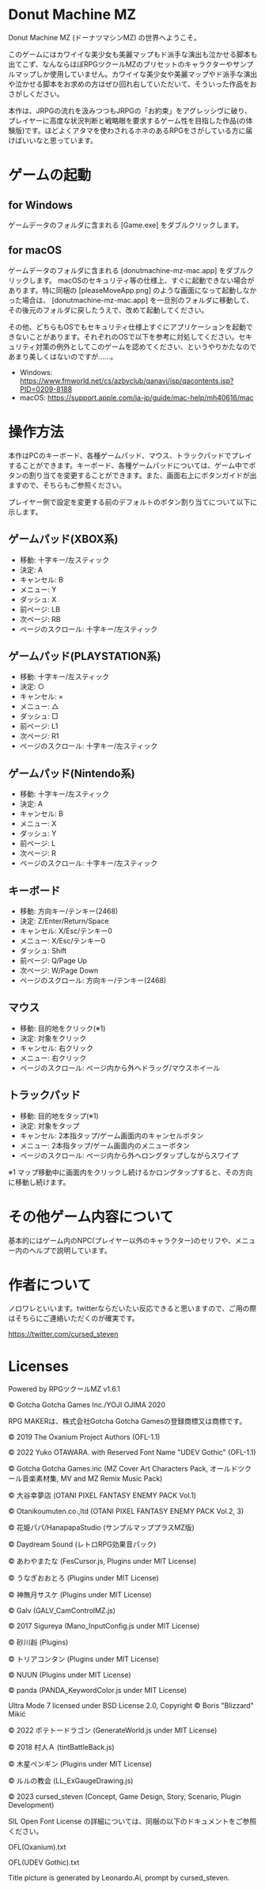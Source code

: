 # Donut Machine MZ

Donut Machine MZ (ドーナツマシンMZ) の世界へようこそ。

このゲームにはカワイイな美少女も美麗マップもド派手な演出も泣かせる脚本も出てこず、なんならほぼRPGツクールMZのプリセットのキャラクターやサンプルマップしか使用していません。カワイイな美少女や美麗マップやド派手な演出や泣かせる脚本をお求めの方はぜひ回れ右していただいて、そういった作品をおさがしください。

本作は、JRPGの流れを汲みつつもJRPGの「お約束」をアグレッシヴに破り、プレイヤーに高度な状況判断と戦略眼を要求するゲーム性を目指した作品(の体験版)です。ほどよくアタマを使わされるホネのあるRPGをさがしている方に届けばいいなと思っています。


# ゲームの起動

## for Windows
ゲームデータのフォルダに含まれる [Game.exe] をダブルクリックします。
## for macOS
ゲームデータのフォルダに含まれる [donutmachine-mz-mac.app] をダブルクリックします。
macOSのセキュリティ等の仕様上、すぐに起動できない場合があります。特に同梱の [pleaseMoveApp.png] のような画面になって起動しなかった場合は、 [donutmachine-mz-mac.app] を一旦別のフォルダに移動して、その後元のフォルダに戻したうえで、改めて起動してください。

その他、どちらもOSでもセキュリティ仕様上すぐにアプリケーションを起動できないことがあります。それぞれのOSで以下を参考に対処してください。セキュリティ対策の例外としてこのゲームを認めてください、というやりかたなのであまり美しくはないのですが......。
- Windows: https://www.fmworld.net/cs/azbyclub/qanavi/jsp/qacontents.jsp?PID=0209-8188
- macOS: https://support.apple.com/ja-jp/guide/mac-help/mh40616/mac


# 操作方法
本作はPCのキーボード、各種ゲームパッド、マウス、トラックパッドでプレイすることができます。キーボード、各種ゲームパッドについては、ゲーム中でボタンの割り当てを変更することができます。また、画面右上にボタンガイドが出ますので、そちらもご参照ください。

プレイヤー側で設定を変更する前のデフォルトのボタン割り当てについて以下に示します。

## ゲームパッド(XBOX系)
- 移動: 十字キー/左スティック
- 決定: A
- キャンセル: B
- メニュー: Y
- ダッシュ: X
- 前ページ: LB
- 次ページ: RB
- ページのスクロール: 十字キー/左スティック

## ゲームパッド(PLAYSTATION系)
- 移動: 十字キー/左スティック
- 決定: ○
- キャンセル: ×
- メニュー: △
- ダッシュ: □
- 前ページ: L1
- 次ページ: R1
- ページのスクロール: 十字キー/左スティック

## ゲームパッド(Nintendo系)
- 移動: 十字キー/左スティック
- 決定: A
- キャンセル: B
- メニュー: X
- ダッシュ: Y
- 前ページ: L
- 次ページ: R
- ページのスクロール: 十字キー/左スティック

## キーボード
- 移動: 方向キー/テンキー(2468)
- 決定: Z/Enter/Return/Space
- キャンセル: X/Esc/テンキー0
- メニュー: X/Esc/テンキー0
- ダッシュ: Shift
- 前ページ: Q/Page Up
- 次ページ: W/Page Down
- ページのスクロール: 方向キー/テンキー(2468)

## マウス
- 移動: 目的地をクリック(※1)
- 決定: 対象をクリック
- キャンセル: 右クリック
- メニュー: 右クリック
- ページのスクロール: ページ内から外へドラッグ/マウスホイール

## トラックパッド
- 移動: 目的地をタップ(※1)
- 決定: 対象をタップ
- キャンセル: 2本指タップ/ゲーム画面内のキャンセルボタン
- メニュー: 2本指タップ/ゲーム画面内のメニューボタン
- ページのスクロール: ページ内から外へロングタップしながらスワイプ

※1 マップ移動中に画面内をクリックし続けるかロングタップすると、その方向に移動し続けます。

# その他ゲーム内容について

基本的にはゲーム内のNPC(プレイヤー以外のキャラクター)のセリフや、メニュー内のヘルプで説明しています。

# 作者について

ノロワレといいます。twitterならだいたい反応できると思いますので、ご用の際はそちらにご連絡いただくのが確実です。

https://twitter.com/cursed_steven

# Licenses

Powered by RPGツクールMZ v1.6.1

© Gotcha Gotcha Games Inc./YOJI OJIMA 2020

RPG MAKERは、株式会社Gotcha Gotcha Gamesの登録商標又は商標です。

© 2019 The Oxanium Project Authors (OFL-1.1)

© 2022 Yuko OTAWARA. with Reserved Font Name "UDEV Gothic" (OFL-1.1)

© Gotcha Gotcha Games.inc (MZ Cover Art Characters Pack, オールドツクール音楽素材集, MV and MZ Remix Music Pack)

© 大谷幸夢店 (OTANI PIXEL FANTASY ENEMY PACK Vol.1)

© Otanikoumuten.co.,ltd (OTANI PIXEL FANTASY ENEMY PACK Vol.2, 3)

© 花姫パパ/HanapapaStudio (サンプルマッププラスMZ版)

© Daydream Sound (レトロRPG効果音パック)

© あわやまたな (FesCursor.js, Plugins under MIT License)

© うなぎおおとろ (Plugins under MIT License)

© 神無月サスケ (Plugins under MIT License)

© Galv (GALV_CamControlMZ.js)

© 2017 Sigureya (Mano_InputConfig.js under MIT License)

© 砂川赳 (Plugins)

© トリアコンタン (Plugins under MIT License)

© NUUN (Plugins under MIT License)

© panda (PANDA_KeywordColor.js under MIT License)

Ultra Mode 7 licensed under BSD License 2.0, Copyright © Boris "Blizzard" Mikić

© 2022 ポテトードラゴン (GenerateWorld.js under MIT License)

© 2018 村人Ａ (tintBattleBack.js)

© 木星ペンギン (Plugins under MIT License)

© ルルの教会 (LL_ExGaugeDrawing.js)

© 2023 cursed_steven (Concept, Game Design, Story, Scenario, Plugin Development)

SIL Open Font License の詳細については、同梱の以下のドキュメントをご参照ください。

OFL(Oxanium).txt

OFL(UDEV Gothic).txt

Title picture is generated by Leonardo.Ai, prompt by cursed_steven.